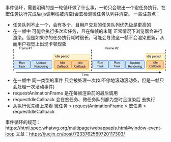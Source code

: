 事件循环，需要明确的是一轮循环做了什么事，一轮只会取出一个宏任务执行，在宏任务执行完成后(js调用栈被清空)会去检测微任务队列并清空。
一些注意点：
* 任务队列不止一个，会有多个，且用户交互的任务队列优先级是更高的
* 在一帧中 可能会执行多次宏任务，且在每帧的末尾 正常情况下浏览器会进行渲染。但是如果你的任务执行耗时很长，可能会导致这一帧不会渲染更新，从而用户视觉上出现卡顿现象
![alt text](image.png)
* 在一帧中 同一类型的事件 只会被处理一次(如不停地滚动滚动条，但是一帧只会处理一次滚动事件)
* requestAnimationFrame 是在每帧渲染前的最后调用
* requestIdleCallback 会在宏任务、微任务队列都为空时且渲染后 去执行
* 从执行优先级上来看 微任务 > requestAnimationFrame > 宏任务 > requestIdleCallback

事件循环的规范：https://html.spec.whatwg.org/multipage/webappapis.html#window-event-loop
文章：https://juejin.cn/post/7233762589720117303/